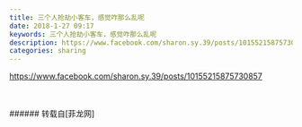 ```yaml
---
title: 三个人抢劫小客车，感觉咋那么乱呢
date: 2018-1-27 09:17
keywords: 三个人抢劫小客车，感觉咋那么乱呢
description: https://www.facebook.com/sharon.sy.39/posts/10155215875730857
categories: sharing
---
```

<td class="t_f" id="postmessage_1121019">

<a href="https://www.facebook.com/sharon.sy.39/posts/10155215875730857" target="_blank">https://www.facebook.com/sharon.sy.39/posts/10155215875730857</a><br/>
<img alt="" border="0" class="zoom" data-cf-modified-5c4207c93d212a121b3232e5-="" file="http://www.flw.ph/data/appbyme/upload/image/201801/27/t0xtIx6yEOsV.jpg" id="aimg_B6dy6" lazyloadthumb="1" onclick="" onmouseover="" src="http://www.flw.ph/data/appbyme/upload/image/201801/27/t0xtIx6yEOsV.jpg"/><br/>
<br/>
<img alt="" border="0" class="zoom" data-cf-modified-5c4207c93d212a121b3232e5-="" file="http://www.flw.ph/data/appbyme/upload/image/201801/27/fvV1TnVzv0FM.jpg" id="aimg_a4Yl4" lazyloadthumb="1" onclick="" onmouseover="" src="http://www.flw.ph/data/appbyme/upload/image/201801/27/fvV1TnVzv0FM.jpg"/><br/>
<br/>
</td>
###### 转载自[菲龙网]
